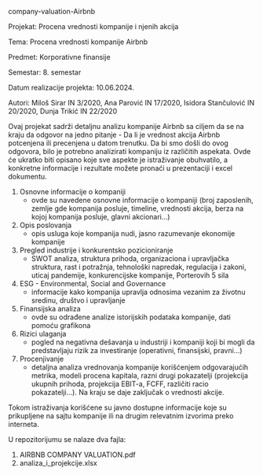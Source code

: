 company-valuation-Airbnb

Projekat: Procena vrednosti kompanije i njenih akcija

Tema: Procena vrednosti kompanije Airbnb

Predmet: Korporativne finansije

Semestar: 8. semestar

Datum realizacije projekta: 10.06.2024.

Autori: Miloš Sirar IN 3/2020, Ana Parović IN 17/2020, Isidora Stančulović IN 20/2020, Dunja Trikić IN 22/2020

Ovaj projekat sadrži detaljnu analizu kompanije Airbnb sa ciljem da se na kraju da odgovor na jedno pitanje - Da li je vrednost akcija Airbnb potcenjena ili precenjena u datom trenutku. Da bi smo došli do ovog odgovora, bilo je potrebno analizirati kompaniju iz različitih aspekata. Ovde će ukratko biti opisano koje sve aspekte je istraživanje obuhvatilo, a konkretne informacije i rezultate možete pronaći u prezentaciji i excel dokumentu.

1. Osnovne informacije o kompaniji
	- ovde su navedene osnovne informacije o kompaniji (broj zaposlenih, zemlje gde kompanija posluje, timeline, vrednosti akcija, berza na kojoj kompanija posluje, glavni akcionari...)  
2. Opis poslovanja
	- opis usluga koje kompanija nudi, jasno razumevanje ekonomije kompanije
3. Pregled industrije i konkurentsko pozicioniranje
	- SWOT analiza, struktura prihoda, organizaciona i upravljačka struktura, rast i potražnja, tehnološki napredak, regulacija i zakoni, uticaj pandemije, konkurencijske kompanije, Porterovih 5 sila
4. ESG - Environmental, Social and Governance
	- informacije kako kompanija upravlja odnosima vezanim za životnu sredinu, društvo i upravljanje
5. Finansijska analiza
	- ovde su odrađene analize istorijskih podataka kompanije, dati pomoću grafikona
6. Rizici ulaganja
	- pogled na negativna dešavanja u industriji i kompaniji koji bi mogli da predstavljaju rizik za investiranje (operativni, finansijski, pravni...)
7. Procenjivanje
	- detaljna analiza vrednovanja kompanije korišćenjem odgovarajućih metrika, modeli procena kapitala, razni drugi pokazatelji (projekcija ukupnih prihoda, projekcija EBIT-a, FCFF, različiti racio pokazatelji...). Na kraju se daje zaključak o vrednosti akcije.

Tokom istraživanja korišćene su javno dostupne informacije koje su prikupljene na sajtu kompanije ili na drugim relevatnim izvorima preko interneta.

U repozitorijumu se nalaze dva fajla:

1. AIRBNB COMPANY VALUATION.pdf
2. analiza_i_projekcije.xlsx